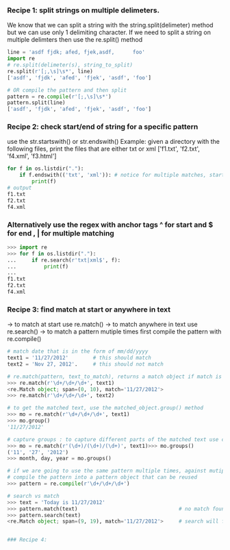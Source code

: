 ### Recipe 1: split strings on multiple delimeters. 
We know that we can split a string with the string.split(delimeter) method but we can use only 1 delimiting character.
If we need to split a string on multiple delimters then use the re.split() method

```python
line = 'asdf fjdk; afed, fjek,asdf,      foo'
import re
# re.split(delimeter(s), string_to_split)
re.split(r'[;,\s]\s*', line)
['asdf', 'fjdk', 'afed', 'fjek', 'asdf', 'foo']

# OR compile the pattern and then split
pattern = re.compile(r'[;,\s]\s*')
pattern.split(line)
['asdf', 'fjdk', 'afed', 'fjek', 'asdf', 'foo']
```

### Recipe 2: check start/end of string for a specific pattern
use the str.startswith() or str.endswith()
Example: given a directory with the following files, print the files that are either txt or xml
['f1.txt', 'f2.txt', 'f4.xml', 'f3.html']

```python
for f in os.listdir("."):
    if f.endswith(('txt', 'xml')): # notice for multiple matches, startswith/endswith will take a tuple as input
        print(f)
# output
f1.txt
f2.txt
f4.xml
```

### Alternatively use the regex with anchor tags ^ for start and $ for end , | for multiple matching
```python
>>> import re
>>> for f in os.listdir("."):
...     if re.search(r'txt|xml$', f):
...         print(f)
... 
f1.txt
f2.txt
f4.xml
```

### Recipe 3: find match at start or anywhere in text
-> to match at start use re.match()
-> to match anywhere in text use re.search()
-> to match a pattern mutiple times first compile the pattern with re.compile()

```python
# match date that is in the form of mm/dd/yyyy
text1 = '11/27/2012'        # this should match
text2 = 'Nov 27, 2012'.     # this should not match

# re.match(pattern, text_to_match), returns a match object if match is found otherwise None
>>> re.match(r'\d+/\d+/\d+', text1)
<re.Match object; span=(0, 10), match='11/27/2012'>
>>> re.match(r'\d+/\d+/\d+', text2)

# to get the matched text, use the matched_object.group() method
>>> mo = re.match(r'\d+/\d+/\d+', text1)
>>> mo.group()
'11/27/2012'

# capture groups : to capture different parts of the matched text use capture groups
>>> mo = re.match(r'(\d+)/(\d+)/(\d+)', text1)>>> mo.groups()
('11', '27', '2012')
>>> month, day, year = mo.groups()

# if we are going to use the same pattern multiple times, against mutiple texts then
# compile the pattern into a pattern object that can be reused
>>> pattern = re.compile(r'\d+/\d+/\d+')

# search vs match
>>> text = 'Today is 11/27/2012'
>>> pattern.match(text)                                 # no match found as pattern is not matched at the start of the text
>>> pattern.search(text)
<re.Match object; span=(9, 19), match='11/27/2012'>     # search will find a match anywhere in text


### Recipe 4: 



